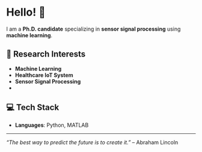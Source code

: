 # Hello! 👋

I am a **Ph.D. candidate** specializing in **sensor signal processing** using **machine learning**.

## 🔬 Research Interests

- **Machine Learning**
- **Healthcare IoT System**
- **Sensor Signal Processing**
- 

## 💻 Tech Stack

- **Languages**: Python, MATLAB

---

*“The best way to predict the future is to create it.”* – Abraham Lincoln

